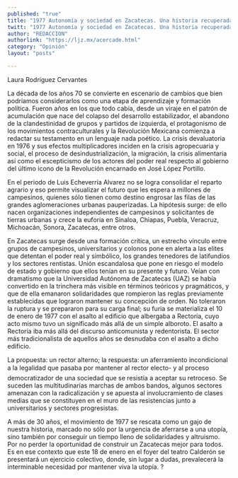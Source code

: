 ```yaml
---
published: "true"
title: "1977 Autonomía y sociedad en Zacatecas. Una historia recuperada"
twitt: "1977 Autonomía y sociedad en Zacatecas. Una historia recuperada"
author: "REDACCION"
authorlink: "https://ljz.mx/acercade.html"
category: "Opinión"
layout: "posts"

---
```



  Laura Rodríguez Cervantes



La década de los años 70 se convierte en escenario de cambios que bien podríamos considerarlos como una etapa de aprendizaje y formación política. Fueron años en los que todo cabía, desde un viraje en el patrón de acumulación que nace del colapso del desarrollo estabilizador, el abandono de la clandestinidad de grupos y partidos de izquierda, el protagonismo de los movimientos contraculturales y la Revolución Mexicana comienza a redactar su testamento en un lenguaje nada poético. La crisis devaluatoria en 1976 y sus efectos multiplicadores inciden en la crisis agropecuaria y social, el proceso de desindustrialización, la migración, la crisis alimentaria así como el escepticismo de los actores del poder real respecto al gobierno del último icono de la Revolución encarnado en José López Portillo.  

  En el periodo de Luis Echeverría Alvarez no se logra consolidar el reparto agrario y eso permite visualizar el futuro que les espera a millones de campesinos, quienes sólo tienen como destino engrosar las filas de las grandes aglomeraciones urbanas pauperizadas. La hipótesis surge: de ello nacen organizaciones independientes de campesinos y solicitantes de tierras urbanas y crece la euforia en Sinaloa, Chiapas, Puebla, Veracruz, Michoacán, Sonora, Zacatecas, entre otros.



  En Zacatecas surge desde una formación crítica, un estrecho vínculo entre grupos de campesinos, universitarios y colonos pone en alerta a las elites que detentan el poder real y simbólico, los grandes tenedores de latifundios y los sectores rentistas. Unión escandalosa que pone en riesgo el modelo de estado y gobierno que ellos tenían en su presente y futuro. Veían con dramatismo que la Universidad Autónoma de Zacatecas (UAZ) se había convertido en la trinchera más visible en términos teóricos y pragmáticos, y que de ella emanaron solidaridades que rompieron las reglas previamente establecidas que lograron mantener su concepción de orden. No toleraron la ruptura y se prepararon para su carga final; su furia se materializa el 10 de enero de 1977 con el asalto al edificio que albergaba a Rectoría, cuyo acto mismo tuvo un significado más allá de un simple alboroto. El asalto a Rectoría iba más allá del discurso anticomunista y redentorista. El sector más tradicionalista de aquellos años se desnudaba con el asalto a dicho edificio.



  La propuesta: un rector alterno; la respuesta: un aferramiento incondicional a la legalidad que pasaba por mantener al rector electo- y al proceso democratizador de una sociedad que se resistía a aceptar su retroceso. Se suceden las multitudinarias marchas de ambos bandos, algunos sectores amenazan con la radicalización y se apuesta al involucramiento de clases medias que se constituyen en el muro de las resistencias junto a universitarios y sectores progresistas.



  A más de 30 años, el movimiento de 1977 se rescata como un gajo de nuestra historia, marcado no sólo por la urgencia de aferrarse a una utopía, sino también por conseguir un tiempo lleno de solidaridades y altruismo. Por no perder la oportunidad de construir un Zacatecas mejor para todos. Es en ese contexto que este 18 de enero en el foyer del teatro Calderón se presentará un ejercicio colectivo, donde, sin lugar a dudas, prevalecerá la interminable necesidad por mantener viva la utopía. ?


